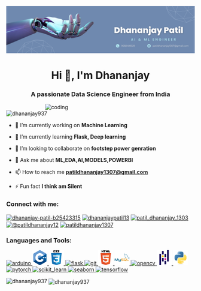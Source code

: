 ![logo](https://github.com/dhananjay937/dhananjay937/blob/main/Blue%20Futuristic%20Technology%20Linkedln%20Banner%20(1).png)
<h1 align="center">Hi 👋, I'm Dhananjay</h1>
<h3 align="center">A passionate Data Science Engineer from India</h3>
<img align="right" alt="coding" width="400" src="[https://images.app.goo.gl/KMWT7ei7T2xFEqQH6](https://github.com/dhananjay937/dhananjay937/blob/main/giphy.gif)">
<p align="left"> <img src="https://komarev.com/ghpvc/?username=dhananjay937&label=Profile%20views&color=0e75b6&style=flat" alt="dhananjay937" /> </p>

- 🔭 I’m currently working on **Machine Learning**

- 🌱 I’m currently learning **Flask, Deep learning**

- 👯 I’m looking to collaborate on **footstep power genration**

- 💬 Ask me about **ML,EDA,AI,MODELS,POWERBI**

- 📫 How to reach me **patildhananjay1307@gmail.com**

- ⚡ Fun fact **I think am Silent**

<h3 align="left">Connect with me:</h3>
<p align="left">
<a href="https://linkedin.com/in/dhananjay-patil-b25423315" target="blank"><img align="center" src="https://raw.githubusercontent.com/rahuldkjain/github-profile-readme-generator/master/src/images/icons/Social/linked-in-alt.svg" alt="dhananjay-patil-b25423315" height="30" width="40" /></a>
<a href="https://kaggle.com/dhananjaypatil13" target="blank"><img align="center" src="https://raw.githubusercontent.com/rahuldkjain/github-profile-readme-generator/master/src/images/icons/Social/kaggle.svg" alt="dhananjaypatil13" height="30" width="40" /></a>
<a href="https://instagram.com/patil_dhananjay_1303" target="blank"><img align="center" src="https://raw.githubusercontent.com/rahuldkjain/github-profile-readme-generator/master/src/images/icons/Social/instagram.svg" alt="patil_dhananjay_1303" height="30" width="40" /></a>
<a href="https://www.hackerrank.com/@patildhananjay12" target="blank"><img align="center" src="https://raw.githubusercontent.com/rahuldkjain/github-profile-readme-generator/master/src/images/icons/Social/hackerrank.svg" alt="@patildhananjay12" height="30" width="40" /></a>
<a href="https://auth.geeksforgeeks.org/user/patildhananjay1307" target="blank"><img align="center" src="https://raw.githubusercontent.com/rahuldkjain/github-profile-readme-generator/master/src/images/icons/Social/geeks-for-geeks.svg" alt="patildhananjay1307" height="30" width="40" /></a>
</p>

<h3 align="left">Languages and Tools:</h3>
<p align="left"> <a href="https://www.arduino.cc/" target="_blank" rel="noreferrer"> <img src="https://cdn.worldvectorlogo.com/logos/arduino-1.svg" alt="arduino" width="40" height="40"/> </a> <a href="https://www.w3schools.com/cpp/" target="_blank" rel="noreferrer"> <img src="https://raw.githubusercontent.com/devicons/devicon/master/icons/cplusplus/cplusplus-original.svg" alt="cplusplus" width="40" height="40"/> </a> <a href="https://www.w3schools.com/css/" target="_blank" rel="noreferrer"> <img src="https://raw.githubusercontent.com/devicons/devicon/master/icons/css3/css3-original-wordmark.svg" alt="css3" width="40" height="40"/> </a> <a href="https://flask.palletsprojects.com/" target="_blank" rel="noreferrer"> <img src="https://www.vectorlogo.zone/logos/pocoo_flask/pocoo_flask-icon.svg" alt="flask" width="40" height="40"/> </a> <a href="https://git-scm.com/" target="_blank" rel="noreferrer"> <img src="https://www.vectorlogo.zone/logos/git-scm/git-scm-icon.svg" alt="git" width="40" height="40"/> </a> <a href="https://www.w3.org/html/" target="_blank" rel="noreferrer"> <img src="https://raw.githubusercontent.com/devicons/devicon/master/icons/html5/html5-original-wordmark.svg" alt="html5" width="40" height="40"/> </a> <a href="https://www.mysql.com/" target="_blank" rel="noreferrer"> <img src="https://raw.githubusercontent.com/devicons/devicon/master/icons/mysql/mysql-original-wordmark.svg" alt="mysql" width="40" height="40"/> </a> <a href="https://opencv.org/" target="_blank" rel="noreferrer"> <img src="https://www.vectorlogo.zone/logos/opencv/opencv-icon.svg" alt="opencv" width="40" height="40"/> </a> <a href="https://pandas.pydata.org/" target="_blank" rel="noreferrer"> <img src="https://raw.githubusercontent.com/devicons/devicon/2ae2a900d2f041da66e950e4d48052658d850630/icons/pandas/pandas-original.svg" alt="pandas" width="40" height="40"/> </a> <a href="https://www.python.org" target="_blank" rel="noreferrer"> <img src="https://raw.githubusercontent.com/devicons/devicon/master/icons/python/python-original.svg" alt="python" width="40" height="40"/> </a> <a href="https://pytorch.org/" target="_blank" rel="noreferrer"> <img src="https://www.vectorlogo.zone/logos/pytorch/pytorch-icon.svg" alt="pytorch" width="40" height="40"/> </a> <a href="https://scikit-learn.org/" target="_blank" rel="noreferrer"> <img src="https://upload.wikimedia.org/wikipedia/commons/0/05/Scikit_learn_logo_small.svg" alt="scikit_learn" width="40" height="40"/> </a> <a href="https://seaborn.pydata.org/" target="_blank" rel="noreferrer"> <img src="https://seaborn.pydata.org/_images/logo-mark-lightbg.svg" alt="seaborn" width="40" height="40"/> </a> <a href="https://www.tensorflow.org" target="_blank" rel="noreferrer"> <img src="https://www.vectorlogo.zone/logos/tensorflow/tensorflow-icon.svg" alt="tensorflow" width="40" height="40"/> </a> </p>

<p><img align="left" src="https://github-readme-stats.vercel.app/api/top-langs?username=dhananjay937&show_icons=true&locale=en&layout=compact" alt="dhananjay937" /></p>

<p>&nbsp;<img align="center" src="https://github-readme-stats.vercel.app/api?username=dhananjay937&show_icons=true&locale=en" alt="dhananjay937" /></p>
